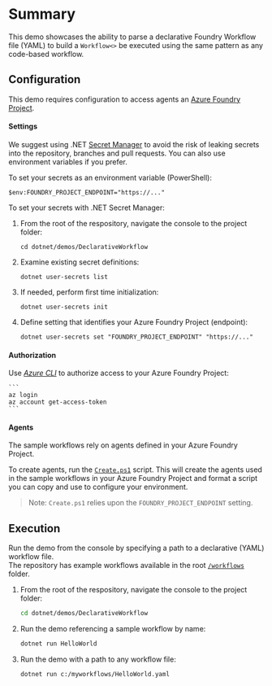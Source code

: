 ﻿# Summary

This demo showcases the ability to parse a declarative Foundry Workflow file (YAML) to build a `Workflow<>`
be executed using the same pattern as any code-based workflow.

## Configuration

This demo requires configuration to access agents an [Azure Foundry Project](https://learn.microsoft.com/azure/ai-foundry).

#### Settings

We suggest using .NET [Secret Manager](https://learn.microsoft.com/en-us/aspnet/core/security/app-secrets) 
to avoid the risk of leaking secrets into the repository, branches and pull requests. 
You can also use environment variables if you prefer.

To set your secrets as an environment variable (PowerShell):

```pwsh
$env:FOUNDRY_PROJECT_ENDPOINT="https://..."
```

To set your secrets with .NET Secret Manager:

1. From the root of the respository, navigate the console to the project folder:

    ```
    cd dotnet/demos/DeclarativeWorkflow
    ```

2. Examine existing secret definitions:

    ```
    dotnet user-secrets list
    ```

3. If needed, perform first time initialization:

    ```
    dotnet user-secrets init
    ```

4. Define setting that identifies your Azure Foundry Project (endpoint):

    ```
    dotnet user-secrets set "FOUNDRY_PROJECT_ENDPOINT" "https://..."
    ```

#### Authorization

Use [_Azure CLI_](https://learn.microsoft.com/cli/azure/authenticate-azure-cli) to authorize access to your Azure Foundry Project:

    ```
    az login
    az account get-access-token
    ```

#### Agents

The sample workflows rely on agents defined in your Azure Foundry Project.

To create agents, run the [`Create.ps1`](../../../workflows/) script.
This will create the agents used in the sample workflows in your Azure Foundry Project and format a script you can copy and use to configure your environment.

> Note: `Create.ps1` relies upon the `FOUNDRY_PROJECT_ENDPOINT` setting.

## Execution

Run the demo from the console by specifying a path to a declarative (YAML) workflow file.  
The repository has example workflows available in the root [`/workflows`](../../../workflows) folder.

1. From the root of the respository, navigate the console to the project folder:

    ```sh
    cd dotnet/demos/DeclarativeWorkflow

    ```

2. Run the demo referencing a sample workflow by name:

    ```sh
    dotnet run HelloWorld
    ```

3. Run the demo with a path to any workflow file:

    ```sh
    dotnet run c:/myworkflows/HelloWorld.yaml
    ```
